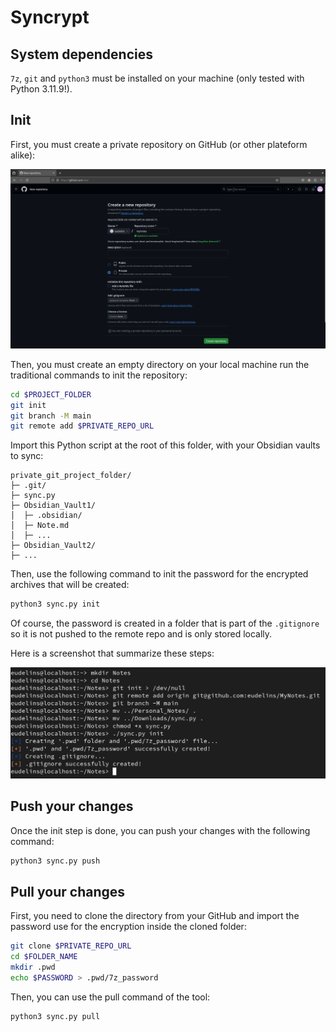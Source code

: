 # Syncrypt

## System dependencies

`7z`, `git` and `python3` must be installed on your machine (only tested with Python 3.11.9!).


## Init

First, you must create a private repository on GitHub (or other plateform alike):

![](screenshots/Init_GitHub.png)


Then, you must create an empty directory on your local machine run the traditional commands to init the repository:

```bash
cd $PROJECT_FOLDER
git init
git branch -M main
git remote add $PRIVATE_REPO_URL
```

Import this Python script at the root of this folder, with your Obsidian vaults to sync:

```
private_git_project_folder/
├─ .git/
├─ sync.py
├─ Obsidian_Vault1/
│  ├─ .obsidian/
│  ├─ Note.md
│  ├─ ...
├─ Obsidian_Vault2/
├─ ...
```

Then, use the following command to init the password for the encrypted archives that will be created:

```bash
python3 sync.py init
```

Of course, the password is created in a folder that is part of the `.gitignore` so it is not pushed to the remote repo and is only stored locally.

Here is a screenshot that summarize these steps:

![](screenshots/Init_Syncrypt.png)

## Push your changes

Once the init step is done, you can push your changes with the following command:

```bash
python3 sync.py push
```

## Pull your changes

First, you need to clone the directory from your GitHub and import the password use for the encryption inside the cloned folder:

```bash
git clone $PRIVATE_REPO_URL
cd $FOLDER_NAME
mkdir .pwd
echo $PASSWORD > .pwd/7z_password
```

Then, you can use the pull command of the tool:

```bash
python3 sync.py pull
```
